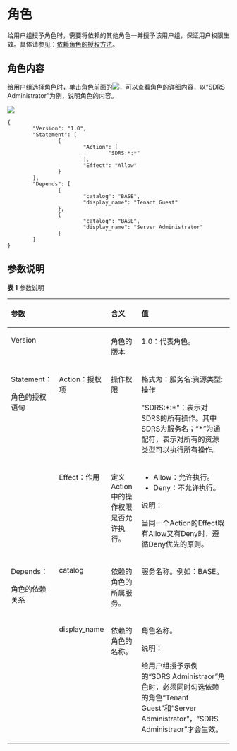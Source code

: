 # 角色<a name="iam_01_0601"></a>

给用户组授予角色时，需要将依赖的其他角色一并授予该用户组，保证用户权限生效。具体请参见：[依赖角色的授权方法](依赖角色的授权方法.md)。

## 角色内容<a name="zh-cn_topic_0165687178_section9359105292516"></a>

给用户组选择角色时，单击角色前面的![](figures/zh-cn_image_0171335316.png)，可以查看角色的详细内容，以“SDRS Administrator”为例，说明角色的内容。

![](figures/zh-cn_image_0216809832.png)

```
{
        "Version": "1.0",
        "Statement": [
                {
                        "Action": [
                                "SDRS:*:*"
                        ],
                        "Effect": "Allow"
                }
        ],
        "Depends": [
                {
                        "catalog": "BASE",
                        "display_name": "Tenant Guest"
                },
                {
                        "catalog": "BASE",
                        "display_name": "Server Administrator"
                }
        ]
}
```

## 参数说明<a name="zh-cn_topic_0165687178_section1057124415300"></a>

**表 1**  参数说明

<a name="table263109993745"></a>
<table><thead align="left"><tr id="row5964380593745"><th class="cellrowborder" colspan="2" valign="top" id="mcps1.2.5.1.1"><p id="p3840680793745"><a name="p3840680793745"></a><a name="p3840680793745"></a>参数</p>
</th>
<th class="cellrowborder" valign="top" id="mcps1.2.5.1.2"><p id="p2394366493745"><a name="p2394366493745"></a><a name="p2394366493745"></a>含义</p>
</th>
<th class="cellrowborder" valign="top" id="mcps1.2.5.1.3"><p id="p6038866693745"><a name="p6038866693745"></a><a name="p6038866693745"></a>值</p>
</th>
</tr>
</thead>
<tbody><tr id="row33603866145041"><td class="cellrowborder" colspan="2" valign="top" headers="mcps1.2.5.1.1 "><p id="p6202570314511"><a name="p6202570314511"></a><a name="p6202570314511"></a>Version</p>
</td>
<td class="cellrowborder" valign="top" headers="mcps1.2.5.1.2 "><p id="zh-cn_topic_0171219944_p5802604114511"><a name="zh-cn_topic_0171219944_p5802604114511"></a><a name="zh-cn_topic_0171219944_p5802604114511"></a>角色的版本</p>
</td>
<td class="cellrowborder" valign="top" headers="mcps1.2.5.1.3 "><p id="p12283164818190"><a name="p12283164818190"></a><a name="p12283164818190"></a>1.0：代表角色。</p>
</td>
</tr>
<tr id="row3390115193745"><td class="cellrowborder" rowspan="2" valign="top" width="14.2%" headers="mcps1.2.5.1.1 "><p id="p2571453445"><a name="p2571453445"></a><a name="p2571453445"></a>Statement：</p>
<p id="p4120437893745"><a name="p4120437893745"></a><a name="p4120437893745"></a>角色的授权语句</p>
</td>
<td class="cellrowborder" valign="top" width="14.280000000000001%" headers="mcps1.2.5.1.1 "><p id="p15225242142620"><a name="p15225242142620"></a><a name="p15225242142620"></a>Action：授权项</p>
</td>
<td class="cellrowborder" valign="top" width="17.25%" headers="mcps1.2.5.1.2 "><p id="p22261942112610"><a name="p22261942112610"></a><a name="p22261942112610"></a>操作权限</p>
</td>
<td class="cellrowborder" valign="top" width="54.269999999999996%" headers="mcps1.2.5.1.3 "><p id="p22471177492"><a name="p22471177492"></a><a name="p22471177492"></a>格式为：服务名:资源类型:操作</p>
<p id="p1780485644612"><a name="p1780485644612"></a><a name="p1780485644612"></a>"SDRS:*:*"：表示对SDRS的所有操作。其中SDRS为服务名；“*”为通配符，表示对所有的资源类型可以执行所有操作。</p>
</td>
</tr>
<tr id="row14410123292620"><td class="cellrowborder" valign="top" headers="mcps1.2.5.1.1 "><p id="p154997388265"><a name="p154997388265"></a><a name="p154997388265"></a>Effect：作用</p>
</td>
<td class="cellrowborder" valign="top" headers="mcps1.2.5.1.1 "><p id="p1043912593493"><a name="p1043912593493"></a><a name="p1043912593493"></a>定义Action中的操作权限是否允许执行。</p>
</td>
<td class="cellrowborder" valign="top" headers="mcps1.2.5.1.2 "><a name="ul10506203862610"></a><a name="ul10506203862610"></a><ul id="ul10506203862610"><li>Allow：允许执行。</li><li>Deny：不允许执行。</li></ul>
<div class="note" id="note273204052719"><a name="note273204052719"></a><a name="note273204052719"></a><span class="notetitle"> 说明： </span><div class="notebody"><p id="p1074104019279"><a name="p1074104019279"></a><a name="p1074104019279"></a>当同一个Action的Effect既有Allow又有Deny时，遵循Deny优先的原则。</p>
</div></div>
</td>
</tr>
<tr id="row1374963893745"><td class="cellrowborder" rowspan="2" valign="top" width="14.2%" headers="mcps1.2.5.1.1 "><p id="p3501469920235"><a name="p3501469920235"></a><a name="p3501469920235"></a>Depends：</p>
<p id="p128610994517"><a name="p128610994517"></a><a name="p128610994517"></a>角色的依赖关系</p>
</td>
<td class="cellrowborder" valign="top" width="14.280000000000001%" headers="mcps1.2.5.1.1 "><p id="p2969357393745"><a name="p2969357393745"></a><a name="p2969357393745"></a>catalog</p>
</td>
<td class="cellrowborder" valign="top" width="17.25%" headers="mcps1.2.5.1.2 "><p id="p7299184515112"><a name="p7299184515112"></a><a name="p7299184515112"></a>依赖的角色的所属服务。</p>
</td>
<td class="cellrowborder" valign="top" width="54.269999999999996%" headers="mcps1.2.5.1.3 "><p id="p250437493745"><a name="p250437493745"></a><a name="p250437493745"></a>服务名称。例如：BASE。</p>
</td>
</tr>
<tr id="row1979566093745"><td class="cellrowborder" valign="top" headers="mcps1.2.5.1.1 "><p id="p5663788193745"><a name="p5663788193745"></a><a name="p5663788193745"></a>display_name</p>
</td>
<td class="cellrowborder" valign="top" headers="mcps1.2.5.1.1 "><p id="p0173165825112"><a name="p0173165825112"></a><a name="p0173165825112"></a>依赖的角色的名称。</p>
</td>
<td class="cellrowborder" valign="top" headers="mcps1.2.5.1.2 "><p id="p1935892693745"><a name="p1935892693745"></a><a name="p1935892693745"></a>角色名称。</p>
<div class="note" id="note1885115616538"><a name="note1885115616538"></a><a name="note1885115616538"></a><span class="notetitle"> 说明： </span><div class="notebody"><p id="p19372161025415"><a name="p19372161025415"></a><a name="p19372161025415"></a>给用户组授予示例的“SDRS Administraor”角色时，必须同时勾选依赖的角色“Tenant Guest”和“Server Administrator”，“SDRS Administraor”才会生效。</p>
</div></div>
</td>
</tr>
</tbody>
</table>

